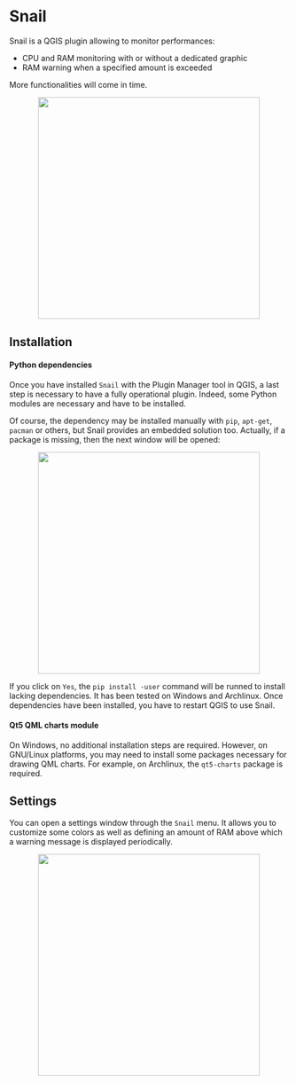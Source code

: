 # Snail

Snail is a QGIS plugin allowing to monitor performances:

- CPU and RAM monitoring with or without a dedicated graphic
- RAM warning when a specified amount is exceeded

More functionalities will come in time.

<p align="center">
  <img width="400" src="https://github.com/pblottiere/snail/blob/master/docs/snail.png">
</p>


## Installation

#### Python dependencies

Once you have installed `Snail` with the Plugin Manager tool in QGIS, a last
step is necessary to have a fully operational plugin. Indeed, some Python
modules are necessary and have to be installed.

Of course, the dependency may be installed manually with `pip`, `apt-get`,
`pacman` or others, but Snail provides an embedded solution too. Actually, if
a package is missing, then the next window will be opened:

<p align="center">
  <img width="400" src="https://github.com/pblottiere/snail/blob/master/docs/deps.png">
</p>

If you click on `Yes`, the `pip install -user` command will be runned to
install lacking dependencies. It has been tested on Windows and Archlinux. Once
dependencies have been installed, you have to restart QGIS to use Snail.


#### Qt5 QML charts module

On Windows, no additional installation steps are required. However, on
GNU/Linux platforms, you may need to install some packages necessary for
drawing QML charts. For example, on Archlinux, the `qt5-charts` package is
required.


## Settings

You can open a settings window through the `Snail` menu. It allows you to
customize some colors as well as defining an amount of RAM above which a
warning message is displayed periodically.

<p align="center">
  <img width="400" src="https://github.com/pblottiere/snail/blob/master/docs/settings.png">
</p>
